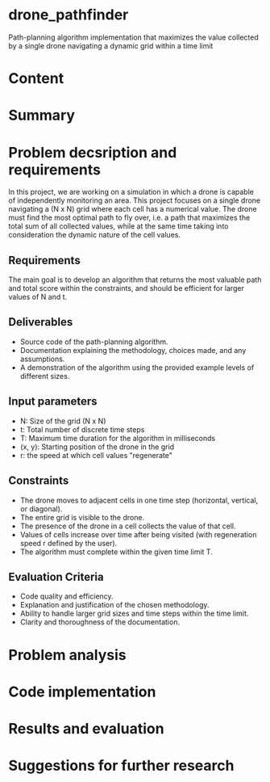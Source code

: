 # drone_pathfinder
Path-planning algorithm implementation that maximizes the value collected by a single drone navigating a dynamic grid within a time limit

# Content


# Summary


# Problem decsription and requirements

In this project, we are working on a simulation in which a drone is capable of independently monitoring an area. This project focuses on a single drone navigating a (N x N) grid where each cell has a numerical value. The drone must find the most optimal path to fly over, i.e. a path that maximizes the total sum of all collected values, while at the same time taking into consideration the dynamic nature of the cell values.

## Requirements

The main goal is to develop an algorithm that returns the most valuable path and total score within the constraints, and should be efficient for larger values of N and t.

## Deliverables
- Source code of the path-planning algorithm.
- Documentation explaining the methodology, choices made, and any assumptions.
- A demonstration of the algorithm using the provided example levels of different sizes.

## Input parameters

- N: Size of the grid (N x N)
- t: Total number of discrete time steps
- T: Maximum time duration for the algorithm in milliseconds
- (x, y): Starting position of the drone in the grid
- r: the speed at which cell values "regenerate"

## Constraints

- The drone moves to adjacent cells in one time step (horizontal, vertical, or diagonal).
- The entire grid is visible to the drone.
- The presence of the drone in a cell collects the value of that cell.
- Values of cells increase over time after being visited (with regeneration speed r defined by the user).
- The algorithm must complete within the given time limit T.

## Evaluation Criteria

- Code quality and efficiency.
- Explanation and justification of the chosen methodology.
- Ability to handle larger grid sizes and time steps within the time limit.
- Clarity and thoroughness of the documentation.


# Problem analysis


# Code implementation



# Results and evaluation


# Suggestions for further research
